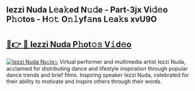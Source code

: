 ## Iezzi Nuda L𝚎a𝚔ed N𝚞𝚍e - Part-3jx Vi𝚍𝚎o P𝚑𝚘tos - H𝚘𝚝 O𝚗𝚕yf𝚊ns L𝚎a𝚔s xvU9O

# <h2><a href="http://kf86o0g.oniu.top/?m=Iezzi+Nuda">🔗👉 🔴 Iezzi Nuda P𝚑ot𝚘𝚜 V𝚒d𝚎o</a></h2>

[![Iezzi Nuda Nu𝚍e𝚜](https://i.imgur.com/0qMVB7G.gif)](http://kf86o0g.oniu.top/?m=Iezzi+Nuda)
Virtual performer and multimedia artist Iezzi Nuda, acclaimed for distributing dance and lifestyle inspiration through popular dance trends and brief films. Inspiring speaker Iezzi Nuda, celebrated for their ability to motivate and inspire others through their words.  
